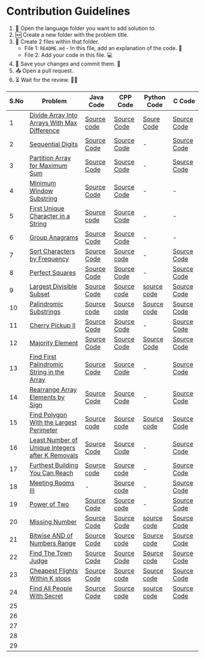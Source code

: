 # Contribution Guidelines
1. 📂 Open the language folder you want to add solution to.
2. 🆕 Create a new folder with the problem title.
3. 📄 Create 2 files within that folder.
   - File 1: `README.md` - In this file, add an explanation of the code. 📝
   - File 2: Add your code in this file. 💻
4. 💾 Save your changes and commit them. 🚀
5. 📤 Open a pull request. 
6. ⏳ Wait for the review. 🕵️‍♂️

| S.No | Problem | Java Code | CPP Code | Python Code | C Code |
|------|---------|-----------|----------|-------------|--------|
| 1    | [Divide Array Into Arrays With Max Difference](https://leetcode.com/problems/divide-array-into-arrays-with-max-difference/solutions/4656946/max-difference-java-basics-sorting/?envType=daily-question&envId=2024-02-01)        |  [Source code](https://github.com/dhruvabhat24/Leetcode-2024/tree/main/February/Java/Divide%20Array%20Into%20Arrays%20With%20Max%20Difference.)         | [Source Code](https://github.com/dhruvabhat24/Leetcode-2024/tree/main/February/CPP/Divide%20Array%20Into%20Arrays%20With%20Max%20Difference)         |   [Soure Code](https://github.com/dhruvabhat24/Leetcode-2024/tree/main/February/Python/Divide%20Array%20Into%20Arrays%20With%20Max%20Difference)          | [Source Code](https://github.com/dhruvabhat24/Leetcode-2024/tree/main/February/C/Divide%20Array)       |
| 2    | [Sequential Digits](https://leetcode.com/problems/sequential-digits/description/?envType=daily-question&envId=2024-02-02)        | [Source Code](https://github.com/dhruvabhat24/Leetcode-2024/tree/main/February/Java/Sequential%20Digits)          | [Source Code](https://github.com/dhruvabhat24/Leetcode-2024/tree/main/February/CPP/Sequential%20Digits)         |     -        |  [Source Code](https://github.com/dhruvabhat24/Leetcode-2024/tree/main/February/C/Sequential%20Digits)      |
| 3    | [Partition Array for Maximum Sum](https://leetcode.com/problems/partition-array-for-maximum-sum/description/?envType=daily-question&envId=2024-02-03)        | [Source Code](https://github.com/dhruvabhat24/Leetcode-2024/tree/main/February/Java/Partition%20Array%20for%20Maximum%20Sum)          |[Source Code](https://github.com/dhruvabhat24/Leetcode-2024/tree/main/February/CPP/Divide%20Array%20Into%20Arrays%20With%20Max%20Difference)          |       -      |        [Source Code](https://github.com/pradyumna100903/Leetcode-2024/blob/main/February/C/Partition%20Array%20for%20Max%20Sum/Partition%20Array.c)
| 4    | [Minimum Window Substring](https://leetcode.com/problems/minimum-window-substring/description/?envType=daily-question&envId=2024-02-04)        |  [Source Code](https://github.com/dhruvabhat24/Leetcode-2024/tree/main/February/Java/Minimum%20Window%20Substring)         | [Source Code](https://github.com/dhruvabhat24/Leetcode-2024/tree/main/February/CPP/Minimum%20Window%20Substring)          |     -        |     -   |
| 5    | [First Unique Character in a String](https://leetcode.com/problems/first-unique-character-in-a-string/description/?envType=daily-question&envId=2024-02-05)        | [Source code](https://github.com/dhruvabhat24/Leetcode-2024/tree/main/February/Java/First%20Unique%20Character%20in%20a%20String)           | [Source Code](https://github.com/dhruvabhat24/Leetcode-2024/tree/main/February/CPP/First%20unique%20character)         |      -       |     -   |
| 6    |[Group Anagrams](https://leetcode.com/problems/group-anagrams/description/)         | [Source Code](https://github.com/dhruvabhat24/Leetcode-2024/tree/main/February/Java/Group%20Anagrams)          | [Source Code](https://github.com/dhruvabhat24/Leetcode-2024/tree/main/February/CPP/Group%20Anagrams)         |      -       |    -    |
| 7    |[Sort Characters by Frequency](https://leetcode.com/problems/sort-characters-by-frequency/?envType=daily-question&envId=2024-02-07)         |  [Source Code](https://github.com/dhruvabhat24/Leetcode-2024/tree/main/February/Java/Sort%20Characters%20By%20Frequency)         | [Source code](https://github.com/dhruvabhat24/Leetcode-2024/tree/main/February/CPP/Sort%20characters%20by%20frequency)   |   -  | [Source Code](https://github.com/pradyumna100903/Leetcode-2024/blob/main/February/C/Sort%20Characters%20By%20Characters%20/Frequency.c)    
| 8    | [Perfect Squares](https://leetcode.com/problems/perfect-squares/description/?envType=daily-question&envId=2024-02-08)        |  [Source Code](https://github.com/dhruvabhat24/Leetcode-2024/tree/main/February/Java/Perfect%20Squares)         |  [Source Code](https://github.com/dhruvabhat24/Leetcode-2024/tree/main/February/CPP/Perfect%20Squares)        |       -      |    [Source Code](https://github.com/pradyumna100903/Leetcode-2024/blob/main/February/C/Perfect%20Square/Perfect%20Square.c) 
| 9    |  [Largest Divisible Subset](https://leetcode.com/problems/largest-divisible-subset/description/?envType=daily-question&envId=2024-02-09)       |  [Source Code](https://github.com/dhruvabhat24/Leetcode-2024/tree/main/February/Java/Largest%20Divisible%20Subset)         | [Source code](https://github.com/dhruvabhat24/Leetcode-2024/tree/main/February/CPP/Largest%20Divisible%20Subset)         |[source code](https://github.com/GajananShenvi/Leetcode-2024/tree/main/February/Python/Largest%20Divisible%20Subset)            |        [Source Code](https://github.com/pradyumna100903/Leetcode-2024/blob/main/February/C/Largest%20Divisible%20Subset/Largest%20Subset.c)
| 10   |   [Palindromic Substrings](https://leetcode.com/problems/palindromic-substrings/description/?envType=daily-question&envId=2024-02-10)      |   [Source code](https://github.com/dhruvabhat24/Leetcode-2024/tree/main/February/Java/Palindromic%20Substrings)        | [Source code](https://github.com/Abiji-2020/Leetcode-2024/tree/main/February/CPP/Palindormic%20Substrings)                 | [Source code](https://github.com/GajananShenvi/Leetcode-2024/tree/main/February/Python/Palindromic%20Substrings)    |        [Source Code](https://github.com/pradyumna100903/Leetcode-2024/blob/main/February/C/Palindromic%20Substrings/Palindromic%20Substrings.c)
| 11   | [Cherry Pickup II](https://leetcode.com/problems/cherry-pickup-ii/description/?envType=daily-question&envId=2024-02-11)         | [Source Code](https://github.com/dhruvabhat24/Leetcode-2024/tree/main/February/Java/Cherry%20Pickup%20II)          | [Source Code](https://github.com/Abiji-2020/Leetcode-2024/tree/main/February/CPP/Cherry%20Pickup%20II)         |        -     |        [Source Code](https://github.com/pradyumna100903/Leetcode-2024/blob/main/February/C/Cherry%20Pickup%20/Cherry%20.c)
| 12   | [Majority Element](https://leetcode.com/problems/majority-element/description/?envType=daily-question&envId=2024-02-12)        |   [Source Code](https://github.com/dhruvabhat24/Leetcode-2024/tree/main/February/Java/Majority%20Element)        | [Source Code](https://github.com/Abiji-2020/Leetcode-2024/tree/main/February/CPP/Majority%20element)         | [Source Code](https://github.com/GajananShenvi/Leetcode-2024/tree/main/February/Python/Majority%20Element)            |        [Source Code](https://github.com/pradyumna100903/Leetcode-2024/blob/main/February/C/Majority%20Element/Majority.c)
| 13   | [Find First Palindromic String in the Array](https://leetcode.com/problems/find-first-palindromic-string-in-the-array/description/?envType=daily-question&envId=2024-02-13) | [Source Code](https://github.com/dhruvabhat24/Leetcode-2024/tree/main/February/Java/Find%20First%20Palindromic%20String%20in%20the%20Array) | [Source Code](https://github.com/Abiji-2020/Leetcode-2024/tree/main/February/CPP/Find%20First%20Palindrome)         |       -      |  [Source Code](https://github.com/pradyumna100903/Leetcode-2024/blob/main/February/C/Find%20First%20Palindromic%20String%20in%20Array/Palindromic%20String.c)      |
| 14   | [Rearrange Array Elements by Sign](https://leetcode.com/problems/rearrange-array-elements-by-sign/description/?envType=daily-question&envId=2024-02-14) |   [Source Code](https://github.com/dhruvabhat24/Leetcode-2024/tree/patch1%60/February/Java/Rearrange%20Array%20Elements%20by%20Sign)        | [Source Code](https://github.com/Abiji-2020/Leetcode-2024/tree/main/February/CPP/Rearrange%20Array%20%20Elements%20by%20sign)          |      -       |        [Source Code](https://github.com/pradyumna100903/Leetcode-2024/blob/main/February/C/Rearrange%20Array%20Elements%20by%20Sign/Rearrange%20Elements.c)
| 15   | [Find Polygon With the Largest Perimeter](https://leetcode.com/problems/find-polygon-with-the-largest-perimeter/description/) | [Source code](https://github.com/dhruvabhat24/Leetcode-2024/tree/main/February/Java/Find%20Polygon%20With%20the%20Largest%20Perimeter) | [Source code](https://github.com/Abiji-2020/Leetcode-2024/tree/main/February/CPP/Find%20Polygon%20With%20the%20largest%20perimeter)         | [Source code](https://github.com/GajananShenvi/Leetcode-2024/tree/main/February/Python/Find%20Polygon%20With%20the%20Largest%20Perimeter)            |        [Source Code](https://github.com/pradyumna100903/Leetcode-2024/blob/main/February/C/Find%20Polygon%20With%20Largest%20Perimeter/Polygon%20Perimeter.c)
| 16   | [Least Number of Unique Integers after K Removals](https://leetcode.com/problems/least-number-of-unique-integers-after-k-removals/description/)  | [Source Code](https://github.com/dhruvabhat24/Leetcode-2024/tree/P/February/Java/Least%20Number%20of%20Unique%20Integers%20after%20K%20Removals) |[Source Code](https://github.com/Abiji-2020/Leetcode-2024/tree/main/February/CPP/Least%20number%20of%20unique%20integers)          |      -       |[Source Code](https://github.com/pradyumna100903/Leetcode-2024/blob/main/February/C/Least%20Number%20of%20Unique%20Integers%20After%20K%20Removal/Least%20Numbers.c)        | 
| 17   | [Furthest Building You Can Reach](https://leetcode.com/problems/furthest-building-you-can-reach/description/)  | [Source code](https://github.com/dhruvabhat24/Leetcode-2024/tree/main/February/Java/Furthest%20Building%20You%20Can%20Reach) |[Source code](https://github.com/Abiji-2020/Leetcode-2024/tree/main/February/CPP/Furthest%20Building%20you%20can%20reach)          |    -         |        [Source Code](https://github.com/pradyumna100903/Leetcode-2024/blob/main/February/C/Furthest%20Building%20You%20Can%20Reach/Furthest%20Building.c)
| 18   | [Meeting Rooms III](https://leetcode.com/problems/meeting-rooms-iii/)        |       -    |[Source code](https://github.com/Abiji-2020/Leetcode-2024/tree/main/February/CPP/Meeting%20rooms%20iii)          |      -       |        [Source Code](https://github.com/pradyumna100903/Leetcode-2024/blob/main/February/C/Meeting%20Rooms%20III/Meeting%20Rooms.c)
| 19   |[Power of Two](https://leetcode.com/problems/power-of-two/)         | [Source Code](https://github.com/dhruvabhat24/Leetcode-2024/tree/main/February/Java/Power%20of%20Two) |[Source code](https://github.com/Abiji-2020/Leetcode-2024/tree/main/February/CPP/Power%20of%20two)          |         -    |        [Source Code](https://github.com/pradyumna100903/Leetcode-2024/blob/main/February/C/Power%20of%20Two/Power%20of%20Two.c)
| 20   | [Missing Number](https://leetcode.com/problems/missing-number/description/?envType=daily-question&envId=2024-02-20) | [Source Code](https://github.com/dhruvabhat24/Leetcode-2024/tree/main/February/Java/Missing%20Number) |[Source Code](https://github.com/Abiji-2020/Leetcode-2024/tree/main/February/CPP/Missing%20number)          | [source code](https://github.com/GajananShenvi/Leetcode-2024/tree/main/February/Python/Missing%20Number)             |        [Source Code](https://github.com/pradyumna100903/Leetcode-2024/blob/main/February/C/Missing%20Numbers/Missing%20Numbers.c)
| 21   | [Bitwise AND of Numbers Range](https://leetcode.com/problems/bitwise-and-of-numbers-range/description/?envType=daily-question&envId=2024-02-21) | [Source Code](https://github.com/dhruvabhat24/Leetcode-2024/tree/main/February/Java/Bitwise%20AND%20of%20Numbers%20Range) | [Source code](https://github.com/Abiji-2020/Leetcode-2024/tree/main/February/CPP/Bitwise%20and%20of%20numbers)         | [Source code](https://github.com/GajananShenvi/Leetcode-2024/tree/main/February/Python/Bitwise%20AND%20of%20Numbers%20Range)            |        [Source Code](https://github.com/pradyumna100903/Leetcode-2024/blob/main/February/C/Bitwise%20AND%20of%20Numbers%20Range/Bitwise%20AND%20of%20Numbers.c)
| 22   | [Find The Town Judge](https://leetcode.com/problems/find-the-town-judge/)        | [Source Code](https://github.com/dhruvabhat24/Leetcode-2024/tree/main/February/Java/Find%20the%20Town%20Judge) | [Source Code](https://github.com/dhruvabhat24/Leetcode-2024/tree/main/February/CPP/Find%20the%20town%20Judge) | [Source code](https://github.com/GajananShenvi/Leetcode-2024/tree/main/February/Python/Find%20the%20Town%20Judge)            |        [Source Code](https://github.com/pradyumna100903/Leetcode-2024/blob/main/February/C/Find%20The%20Town%20Judge/Town%20Judge.c)
| 23   |[Cheapest Flights Within K stops](https://leetcode.com/problems/cheapest-flights-within-k-stops/submissions/1183531353/)         | [Source Code](https://github.com/dhruvabhat24/Leetcode-2024/tree/main/February/Java/Cheapest%20Flights%20Within%20K%20Stops) |[Source code](https://github.com/Abiji-2020/Leetcode-2024/tree/main/February/CPP/Cheapest%20Flights%20Within%20K%20Stops)          | [Source code](https://github.com/GajananShenvi/Leetcode-2024/tree/main/February/Python/Cheapest%20Flights%20Within%20K%20Stops)            |     [Source Code](https://github.com/pradyumna100903/Leetcode-2024/blob/main/February/C/Cheapest%20Flights%20with%20K%20Stops/Flights%20with%20K%20Stops.c)    |
| 24   |[Find All People With Secret](https://leetcode.com/problems/find-all-people-with-secret/)         | [Source Code](https://github.com/dhruvabhat24/Leetcode-2024/tree/main/February/Java/Find%20All%20People%20With%20Secret) | [Source code](https://github.com/Abiji-2020/Leetcode-2024/tree/main/February/CPP/Find%20all%20people%20With%20Secret)         | [source code](https://github.com/GajananShenvi/Leetcode-2024/tree/main/February/Python/Find%20All%20People%20With%20Secret)            |        [Source Code](https://github.com/pradyumna100903/Leetcode-2024/blob/main/February/C/Find%20All%20People%20With%20Secret%20/People%20With%20Secret.c)
| 25   |         |           |          |             |        |
| 26   |         |           |          |             |        |
| 27   |         |           |          |             |        |
| 28   |         |           |          |             |        |
| 29   |         |           |          |             |        |
